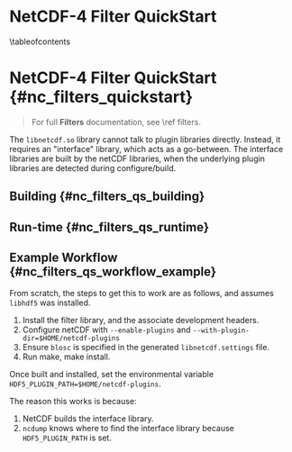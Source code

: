 NetCDF-4 Filter QuickStart
==============================

\tableofcontents

<!--  double header is needed to workaround doxygen bug  -->

NetCDF-4 Filter QuickStart {#nc_filters_quickstart}
==============================

> For full **Filters** documentation, see \ref filters.


The `libnetcdf.so` library cannot talk to plugin libraries directly. Instead, it requires an "interface" library, which acts as a go-between.  The interface libraries are built by the netCDF libraries, when the underlying plugin libraries are detected during configure/build.

Building {#nc_filters_qs_building}
----------------------------------


Run-time {#nc_filters_qs_runtime}
---------------------------------



Example Workflow {#nc_filters_qs_workflow_example}
--------------------------------------------------

From scratch, the steps to get this to work are as follows, and assumes `libhdf5` was installed.

1. Install the filter library, and the associate development headers.
2. Configure netCDF with `--enable-plugins` and `--with-plugin-dir=$HOME/netcdf-plugins`
3. Ensure `blosc` is specified in the generated `libnetcdf.settings` file.  
4. Run make, make install.

Once built and installed, set the environmental variable `HDF5_PLUGIN_PATH=$HOME/netcdf-plugins`.  

The reason this works is because:

1. NetCDF builds the interface library.
2. `ncdump` knows where to find the interface library because `HDF5_PLUGIN_PATH` is set.  


